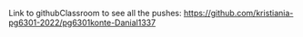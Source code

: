 Link to githubClassroom to see all the pushes:
https://github.com/kristiania-pg6301-2022/pg6301konte-Danial1337
